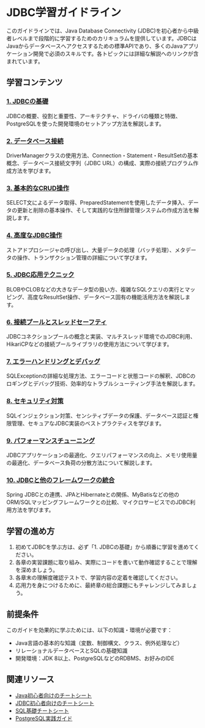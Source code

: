 # JDBC学習ガイドライン

このガイドラインでは、Java Database Connectivity (JDBC)を初心者から中級者レベルまで段階的に学習するためのカリキュラムを提供しています。JDBCはJavaからデータベースへアクセスするための標準APIであり、多くのJavaアプリケーション開発で必須のスキルです。各トピックには詳細な解説へのリンクが含まれています。

## 学習コンテンツ

### [1. JDBCの基礎](https://fcircle-biz.github.io/tech_docs/guide/jdbc/jdbc-learning-material-1.html)
JDBCの概要、役割と重要性、アーキテクチャ、ドライバの種類と特徴、PostgreSQLを使った開発環境のセットアップ方法を解説します。

### [2. データベース接続](https://fcircle-biz.github.io/tech_docs/guide/jdbc/jdbc-learning-material-2.html)
DriverManagerクラスの使用方法、Connection・Statement・ResultSetの基本概念、データベース接続文字列（JDBC URL）の構成、実際の接続プログラム作成方法を学びます。

### [3. 基本的なCRUD操作](https://fcircle-biz.github.io/tech_docs/guide/jdbc/jdbc-learning-material-3.html)
SELECT文によるデータ取得、PreparedStatementを使用したデータ挿入、データの更新と削除の基本操作、そして実践的な住所録管理システムの作成方法を解説します。

### [4. 高度なJDBC操作](https://fcircle-biz.github.io/tech_docs/guide/jdbc/jdbc-learning-material-4.html)
ストアドプロシージャの呼び出し、大量データの処理（バッチ処理）、メタデータの操作、トランザクション管理の詳細について学びます。

### [5. JDBC応用テクニック](https://fcircle-biz.github.io/tech_docs/guide/jdbc/jdbc-learning-material-5.html)
BLOBやCLOBなどの大きなデータ型の扱い方、複雑なSQLクエリの実行とマッピング、高度なResultSet操作、データベース固有の機能活用方法を解説します。

### [6. 接続プールとスレッドセーフティ](https://fcircle-biz.github.io/tech_docs/guide/jdbc/jdbc-learning-material-6.html)
JDBCコネクションプールの概念と実装、マルチスレッド環境でのJDBC利用、HikariCPなどの接続プールライブラリの使用方法について学びます。

### [7. エラーハンドリングとデバッグ](https://fcircle-biz.github.io/tech_docs/guide/jdbc/jdbc-learning-material-7.html)
SQLExceptionの詳細な処理方法、エラーコードと状態コードの解釈、JDBCのロギングとデバッグ技術、効率的なトラブルシューティング手法を解説します。

### [8. セキュリティ対策](https://fcircle-biz.github.io/tech_docs/guide/jdbc/jdbc-learning-material-8.html)
SQLインジェクション対策、センシティブデータの保護、データベース認証と権限管理、セキュアなJDBC実装のベストプラクティスを学びます。

### [9. パフォーマンスチューニング](https://fcircle-biz.github.io/tech_docs/guide/jdbc/jdbc-learning-material-9.html)
JDBCアプリケーションの最適化、クエリパフォーマンスの向上、メモリ使用量の最適化、データベース負荷の分散方法について解説します。

### [10. JDBCと他のフレームワークの統合](https://fcircle-biz.github.io/tech_docs/guide/jdbc/jdbc-learning-material-10.html)
Spring JDBCとの連携、JPAとHibernateとの関係、MyBatisなどの他のORM/SQLマッピングフレームワークとの比較、マイクロサービスでのJDBC利用方法を学びます。

## 学習の進め方

1. 初めてJDBCを学ぶ方は、必ず「1. JDBCの基礎」から順番に学習を進めてください。
2. 各章の実習課題に取り組み、実際にコードを書いて動作確認することで理解を深めましょう。
3. 各章末の理解度確認テストで、学習内容の定着を確認してください。
4. 応用力を身につけるために、最終章の総合課題にもチャレンジしてみましょう。

## 前提条件

このガイドを効果的に学ぶためには、以下の知識・環境が必要です：

- Java言語の基本的な知識（変数、制御構文、クラス、例外処理など）
- リレーショナルデータベースとSQLの基礎知識
- 開発環境：JDK 8以上、PostgreSQLなどのRDBMS、お好みのIDE

## 関連リソース

- [Java初心者向けのチートシート](https://fcircle-biz.github.io/tech_docs/cheatsheet1/java-cheatsheet.html)
- [JDBC初心者向けのチートシート](https://fcircle-biz.github.io/tech_docs/cheatsheet1/jdbc-cheatsheet.html)
- [SQL基礎チートシート](https://fcircle-biz.github.io/tech_docs/cheatsheet1/sql-cheatsheet.html)
- [PostgreSQL実践ガイド](https://fcircle-biz.github.io/tech_docs/guide/database/postgresql-guide.html)